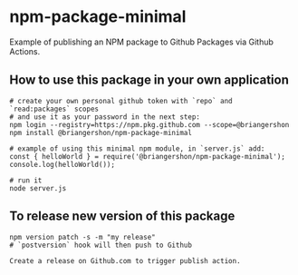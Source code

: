 # npm-package-minimal

Example of publishing an NPM package to Github Packages via Github Actions.

## How to use this package in your own application

    # create your own personal github token with `repo` and `read:packages` scopes
    # and use it as your password in the next step:
    npm login --registry=https://npm.pkg.github.com --scope=@briangershon
    npm install @briangershon/npm-package-minimal

    # example of using this minimal npm module, in `server.js` add:
    const { helloWorld } = require('@briangershon/npm-package-minimal');
    console.log(helloWorld());

    # run it
    node server.js

## To release new version of this package

    npm version patch -s -m "my release"
    # `postversion` hook will then push to Github
    
    Create a release on Github.com to trigger publish action.

